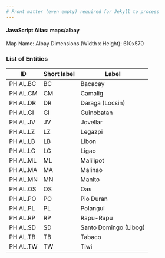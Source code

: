 ```yaml
---
# Front matter (even empty) required for Jekyll to process
---
```


#### JavaScript Alias: maps/albay

Map Name: Albay
Dimensions (Width x Height): 610x570

### List of Entities

| ID       | Short label | Label                 |
| -------- | ----------- | --------------------- |
| PH.AL.BC | BC          | Bacacay               |
| PH.AL.CM | CM          | Camalig               |
| PH.AL.DR | DR          | Daraga (Locsin)       |
| PH.AL.GI | GI          | Guinobatan            |
| PH.AL.JV | JV          | Jovellar              |
| PH.AL.LZ | LZ          | Legazpi               |
| PH.AL.LB | LB          | Libon                 |
| PH.AL.LG | LG          | Ligao                 |
| PH.AL.ML | ML          | Malilipot             |
| PH.AL.MA | MA          | Malinao               |
| PH.AL.MN | MN          | Manito                |
| PH.AL.OS | OS          | Oas                   |
| PH.AL.PO | PO          | Pio Duran             |
| PH.AL.PL | PL          | Polangui              |
| PH.AL.RP | RP          | Rapu-Rapu             |
| PH.AL.SD | SD          | Santo Domingo (Libog) |
| PH.AL.TB | TB          | Tabaco                |
| PH.AL.TW | TW          | Tiwi                  |
